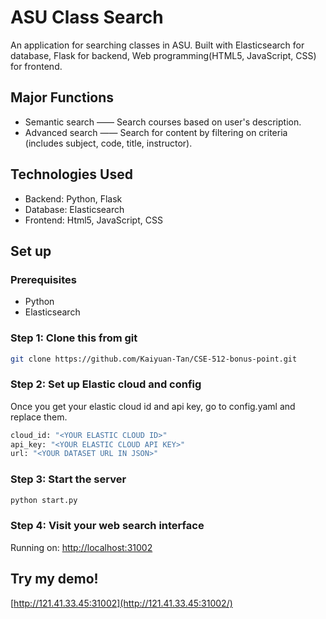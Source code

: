 # ASU Class Search

An application for searching classes in ASU. Built with Elasticsearch for database, Flask for backend, Web programming(HTML5, JavaScript, CSS) for frontend.

## Major Functions
- Semantic search —— Search courses based on user's description.
- Advanced search —— Search for content by filtering on criteria (includes subject, code, title, instructor).

## Technologies Used
- Backend: Python, Flask
- Database: Elasticsearch
- Frontend: Html5, JavaScript, CSS

## Set up

### Prerequisites

- Python
- Elasticsearch
### Step 1: Clone this from git
  ```bash
  git clone https://github.com/Kaiyuan-Tan/CSE-512-bonus-point.git
  ```
### Step 2: Set up Elastic cloud and config
Once you get your elastic cloud id and api key, go to config.yaml and replace them. 
   ```bash
   cloud_id: "<YOUR ELASTIC CLOUD ID>"
   api_key: "<YOUR ELASTIC CLOUD API KEY>"
   url: "<YOUR DATASET URL IN JSON>"
   ```
### Step 3: Start the server
   ```bash
   python start.py
   ```
### Step 4: Visit your web search interface

Running on: [http://localhost:31002](http://127.0.0.1:31002)

## Try my demo!
[http://121.41.33.45:31002](http://121.41.33.45:31002/)

